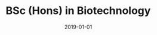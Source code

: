 ---
title: "BSc (Hons) in Biotechnology"
excerpt: "CGPA: 3.71. Dean’s List (GPA ≥ 3.5) from 2019 to 2021. Bronze Award at the 8th International Biotechnology Competition for enhancing Agarwood oil production. First Prize and Excellent Award at Innovate Sarawak Design Challenge 2021 for predicting SARS-CoV-2 inhibitors using machine learning."
collection: publications
date: 2019-01-01
venue: "Swinburne University of Technology Sarawak (SUTS)"
location: "Kuching, Malaysia"
type: "Education"
---